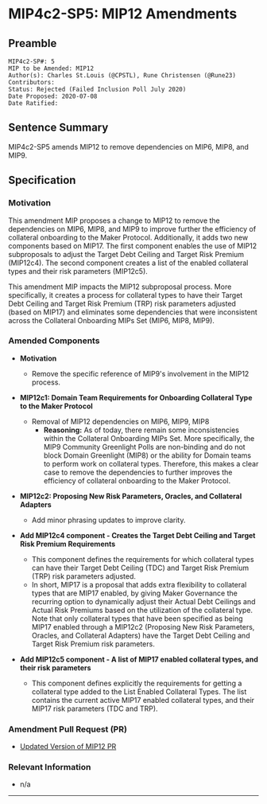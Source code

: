 # MIP4c2-SP5: MIP12 Amendments

## Preamble

```
MIP4c2-SP#: 5
MIP to be Amended: MIP12
Author(s): Charles St.Louis (@CPSTL), Rune Christensen (@Rune23) 
Contributors:
Status: Rejected (Failed Inclusion Poll July 2020)
Date Proposed: 2020-07-08
Date Ratified: 
```

## Sentence Summary

MIP4c2-SP5 amends MIP12 to remove dependencies on MIP6, MIP8, and MIP9.

## Specification

### Motivation

This amendment MIP proposes a change to MIP12 to remove the dependencies on MIP6, MIP8, and MIP9 to improve further the efficiency of collateral onboarding to the Maker Protocol. Additionally, it adds two new components based on MIP17. The first component enables the use of MIP12 subproposals to adjust the Target Debt Ceiling and Target Risk Premium (MIP12c4). The second component creates a list of the enabled collateral types and their risk parameters (MIP12c5).

This amendment MIP impacts the MIP12 subproposal process. More specifically, it creates a process for collateral types to have their Target Debt Ceiling and Target Risk Premium (TRP) risk parameters adjusted (based on MIP17) and eliminates some dependencies that were inconsistent across the Collateral Onboarding MIPs Set (MIP6, MIP8, MIP9).

### Amended Components

- **Motivation**
    - Remove the specific reference of MIP9's involvement in the MIP12 process.

- **MIP12c1: Domain Team Requirements for Onboarding Collateral Type to the Maker Protocol**

    - Removal of MIP12 dependencies on MIP6, MIP9, MIP8 
        - **Reasoning:** As of today, there remain some inconsistencies within the Collateral Onboarding MIPs Set. More specifically, the MIP9 Community Greenlight Polls are non-binding and do not block Domain Greenlight (MIP8) or the ability for Domain teams to perform work on collateral types. Therefore, this makes a clear case to remove the dependencies to further improves the efficiency of collateral onboarding to the Maker Protocol.

- **MIP12c2: Proposing New Risk Parameters, Oracles, and Collateral Adapters**
    - Add minor phrasing updates to improve clarity.

- **Add MIP12c4 component - Creates the Target Debt Ceiling and Target Risk Premium Requirements**

    - This component defines the requirements for which collateral types can have their Target Debt Ceiling (TDC) and Target Risk Premium (TRP) risk parameters adjusted.
    - In short, MIP17 is a proposal that adds extra flexibility to collateral types that are MIP17 enabled, by giving Maker Governance the recurring option to dynamically adjust their Actual Debt Ceilings and Actual Risk Premiums based on the utilization of the collateral type. Note that only collateral types that have been specified as being MIP17 enabled through a MIP12c2 (Proposing New Risk Parameters, Oracles, and Collateral Adapters) have the Target Debt Ceiling and Target Risk Premium risk parameters.

- **Add MIP12c5 component - A list of MIP17 enabled collateral types, and their risk parameters**

    - This component defines explicitly the requirements for getting a collateral type added to the List Enabled Collateral Types. The list contains the current active MIP17 enabled collateral types, and their MIP17 risk parameters (TDC and TRP).

### Amendment Pull Request (PR)

- [Updated Version of MIP12 PR](https://github.com/makerdao/mips/pull/53)

### Relevant Information

- n/a

---

